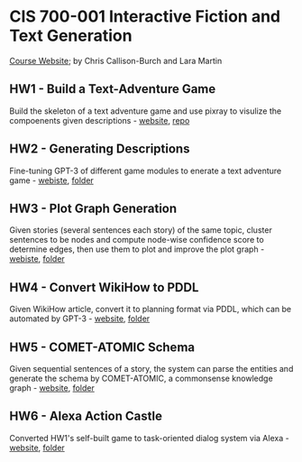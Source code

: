 # CIS 700-001 Interactive Fiction and Text Generation

[Course Website](https://interactive-fiction-class.org/index.html); by Chris Callison-Burch and Lara Martin

## HW1 - Build a Text-Adventure Game

Build the skeleton of a text adventure game and use pixray to visulize the compoenents given descriptions - [website](https://interactive-fiction-class.org/homeworks/text-adventure-game/text-adventure-game.html), [repo](https://github.com/realliyifei/cis700-01-hw1-text-adventure-game)

## HW2 - Generating Descriptions

Fine-tuning GPT-3 of different game modules to enerate a text adventure game - [webiste](https://interactive-fiction-class.org/homeworks/generating-descriptions/generating-descriptions.html), [folder](./hw2-generating-descriptions)

## HW3 - Plot Graph Generation

Given stories (several sentences each story) of the same topic, cluster sentences to be nodes and compute node-wise confidence score to determine edges, then use them to plot and improve the plot graph - [webiste](https://interactive-fiction-class.org/homeworks/plots/plots.html), [folder](./hw3-plot-graph-gen)

## HW4 - Convert WikiHow to PDDL

Given WikiHow article, convert it to planning format via PDDL, which can be automated by GPT-3 - [website](https://interactive-fiction-class.org/homeworks/planning/planning.html), [folder](./hw4-wikihow-pddl)

## HW5 - COMET-ATOMIC Schema

Given sequential sentences of a story, the system can parse the entities and generate the schema by COMET-ATOMIC, a commonsense knowledge graph - [website](https://interactive-fiction-class.org/homeworks/schemas/schemas.html), [folder](./hw5-comet-atomic-schema)

## HW6 - Alexa Action Castle 

Converted HW1's self-built game to task-oriented dialog system via Alexa -  [website](https://interactive-fiction-class.org/homeworks/alexa_action_castle/alexa-action-castle.html), [folder](./hw6-alexa-action-castle) 
